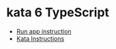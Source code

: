 kata 6 TypeScript
===

* [Run app instruction](../README.md#instructions-for-any-kata)
* [Kata Instructions](../kata-ts-5.md)